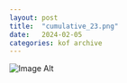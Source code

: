 ```yaml
---
layout:	post
title:	"cumulative_23.png"
date:	2024-02-05
categories:	kof archive
---
```


![Image Alt](https://k0f.github.io/assets/cumulative_23.png)
